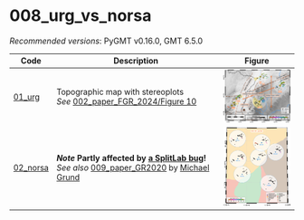 # 008_urg_vs_norsa

_Recommended versions_: PyGMT v0.16.0, GMT 6.5.0

| Code | Description | Figure |
| --- | --- | --- |
| [01_urg](https://github.com/yvonnefroehlich/GMT_PyGMT_plotting/tree/main/008_urg_vs_norsa/01_urg)     | Topographic map with stereoplots <br> _See_ [002_paper_FGR_2024/Figure 10](https://github.com/yvonnefroehlich/gmt-pygmt-plotting/blob/main/002_paper_FGR_2024/Figure_10) | <img src="https://github.com/yvonnefroehlich/gmt-pygmt-plotting/blob/main/002_paper_FGR_2024/Figure_10/02_out_figs/FGR2024_GJI_Fig10.png" width="150"> |
| [02_norsa](https://github.com/yvonnefroehlich/GMT_PyGMT_plotting/tree/main/008_urg_vs_norsa/02_norsa) | **_Note_ Partly affected by [a SplitLab bug](https://doi.org/10.4401/ag-8781)!** <br> _See also_ [009_paper_GR2020](https://github.com/michaelgrund/GMT-plotting/tree/main/009_paper_GR2020) by [Michael Grund](https://github.com/michaelgrund) | <img src="https://github.com/yvonnefroehlich/gmt-pygmt-plotting/blob/main/008_urg_vs_norsa/02_norsa/02_out_figs/map_scanarray_tectonic_norsa_networkALL_colorNETWORK_stereo_goodfair_SC_XKS.png" width="150"> |
